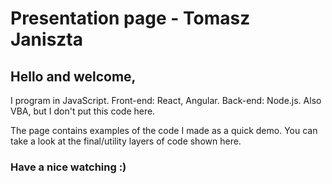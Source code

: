# Presentation page - Tomasz Janiszta

## Hello and welcome,

I program in JavaScript. Front-end: React, Angular. Back-end: Node.js.
Also VBA, but I don't put this code here.

The page contains examples of the code I made as a quick demo.
You can take a look at the final/utility layers of code shown here.

### Have a nice watching :)
